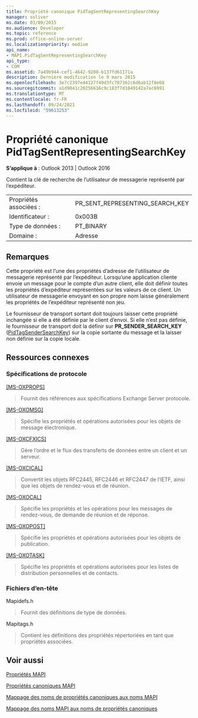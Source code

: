 ```yaml
---
title: Propriété canonique PidTagSentRepresentingSearchKey
manager: soliver
ms.date: 03/09/2015
ms.audience: Developer
ms.topic: reference
ms.prod: office-online-server
ms.localizationpriority: medium
api_name:
- MAPI.PidTagSentRepresentingSearchKey
api_type:
- COM
ms.assetid: 7a49b944-cef1-4642-9208-b137fd61171a
description: Dernière modification le 9 mars 2015
ms.openlocfilehash: 3e7c2397e44127f49d3fc707362c6d6ab12f8e68
ms.sourcegitcommit: a1d9041c20256616c9c183f7d1049142a7ac6991
ms.translationtype: MT
ms.contentlocale: fr-FR
ms.lasthandoff: 09/24/2021
ms.locfileid: "59613253"
---
```

# <a name="pidtagsentrepresentingsearchkey-canonical-property"></a>Propriété canonique PidTagSentRepresentingSearchKey

  
  
**S’applique à** : Outlook 2013 | Outlook 2016 
  
Contient la clé de recherche de l’utilisateur de messagerie représenté par l’expéditeur.
  
|||
|:-----|:-----|
|Propriétés associées :  <br/> |PR_SENT_REPRESENTING_SEARCH_KEY  <br/> |
|Identificateur :  <br/> |0x003B  <br/> |
|Type de données :  <br/> |PT_BINARY  <br/> |
|Domaine :  <br/> |Adresse  <br/> |
   
## <a name="remarks"></a>Remarques

Cette propriété est l’une des propriétés d’adresse de l’utilisateur de messagerie représenté par l’expéditeur. Lorsqu’une application cliente envoie un message pour le compte d’un autre client, elle doit définir toutes les propriétés d’expéditeur représentées sur les valeurs de ce client. Un utilisateur de messagerie envoyant en son propre nom laisse généralement les propriétés de l’expéditeur représenté non jeu.
  
Le fournisseur de transport sortant doit toujours laisser cette propriété inchangée si elle a été définie par le client d’envoi. Si elle n’est pas définie, le fournisseur de transport doit la définir sur **PR_SENDER_SEARCH_KEY** ([PidTagSenderSearchKey](pidtagsendersearchkey-canonical-property.md)) sur la copie sortante du message et la laisser non définie sur la copie locale.
  
## <a name="related-resources"></a>Ressources connexes

### <a name="protocol-specifications"></a>Spécifications de protocole

[[MS-OXPROPS]](https://msdn.microsoft.com/library/f6ab1613-aefe-447d-a49c-18217230b148%28Office.15%29.aspx)
  
> Fournit des références aux spécifications Exchange Server protocole.
    
[[MS-OXOMSG]](https://msdn.microsoft.com/library/daa9120f-f325-4afb-a738-28f91049ab3c%28Office.15%29.aspx)
  
> Spécifie les propriétés et opérations autorisées pour les objets de message électronique.
    
[[MS-OXCFXICS]](https://msdn.microsoft.com/library/b9752f3d-d50d-44b8-9e6b-608a117c8532%28Office.15%29.aspx)
  
> Gère l’ordre et le flux des transferts de données entre un client et un serveur.
    
[[MS-OXCICAL]](https://msdn.microsoft.com/library/a685a040-5b69-4c84-b084-795113fb4012%28Office.15%29.aspx)
  
> Convertit les objets RFC2445, RFC2446 et RFC2447 de l’IETF, ainsi que les objets de rendez-vous et de réunion.
    
[[MS-OXOCAL]](https://msdn.microsoft.com/library/09861fde-c8e4-4028-9346-e7c214cfdba1%28Office.15%29.aspx)
  
> Spécifie les propriétés et les opérations pour les messages de rendez-vous, de demande de réunion et de réponse.
    
[[MS-OXOPOST]](https://msdn.microsoft.com/library/9b18fdab-aacd-4d73-9534-be9b6ba2f115%28Office.15%29.aspx)
  
> Spécifie les propriétés et opérations autorisées pour les objets de publication.
    
[[MS-OXOTASK]](https://msdn.microsoft.com/library/55600ec0-6195-4730-8436-59c7931ef27e%28Office.15%29.aspx)
  
> Spécifie les propriétés et opérations autorisées pour les listes de distribution personnelles et de contacts.
    
### <a name="header-files"></a>Fichiers d’en-tête

Mapidefs.h
  
> Fournit des définitions de type de données.
    
Mapitags.h
  
> Contient les définitions des propriétés répertoriées en tant que propriétés associées.
    
## <a name="see-also"></a>Voir aussi



[Propriétés MAPI](mapi-properties.md)
  
[Propriétés canoniques MAPI](mapi-canonical-properties.md)
  
[Mappage des noms de propriétés canoniques aux noms MAPI](mapping-canonical-property-names-to-mapi-names.md)
  
[Mappage des noms MAPI aux noms de propriétés canoniques](mapping-mapi-names-to-canonical-property-names.md)

